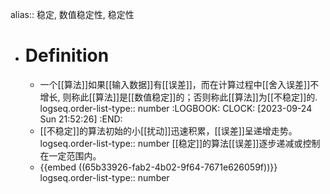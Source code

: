 alias:: 稳定, 数值稳定性, 稳定性

- # Definition
	- 一个[[算法]]如果[[输入数据]]有[[误差]]，而在计算过程中[[舍入误差]]不增长, 则称此[[算法]]是[[数值稳定]]的；否则称此[[算法]]为[[不稳定]]的.
	  logseq.order-list-type:: number
	  :LOGBOOK:
	  CLOCK: [2023-09-24 Sun 21:52:26]
	  :END:
	- [[不稳定]]的算法初始的小[[扰动]]迅速积累，[[误差]]呈递增走势。
	  logseq.order-list-type:: number
	  [[稳定]]的算法[[误差]]逐步递减或控制在一定范围内。
	- {{embed ((65b33926-fab2-4b02-9f64-7671e626059f))}}
	  logseq.order-list-type:: number